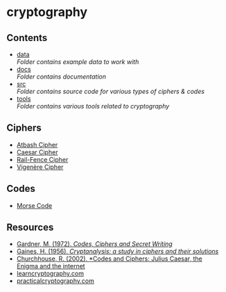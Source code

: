 # cryptography

## Contents
- [data](https://github.com/Pitchnogle/cryptography/tree/master/data) <br>
  *Folder contains example data to work with*
- [docs](https://github.com/Pitchnogle/cryptography/tree/master/docs) <br>
  *Folder contains documentation*
- [src](https://github.com/Pitchnogle/cryptography/tree/master/src) <br>
  *Folder contains source code for various types of ciphers & codes*
- [tools](https://github.com/Pitchnogle/cryptography/tree/master/tools) <br>
  *Folder contains various tools related to cryptography*
  
## Ciphers
- [Atbash Cipher](docs/atbash.md)
- [Caesar Cipher](docs/caesar.md)
- [Rail-Fence Cipher](docs/railfence.md)
- [Vigenère Cipher](docs/vigenere.md)
  
## Codes
- [Morse Code](docs/morse.md)

## Resources

- [Gardner, M. (1972). *Codes, Ciphers and Secret Writing*](http://store.doverpublications.com/0486247619.html)
- [Gaines, H. (1956). *Cryptanalysis: a study in ciphers and their solutions*](http://store.doverpublications.com/0486200973.html)
- [Churchhouse, R. (2002). *Codes and Ciphers: Julius Caesar, the Enigma and the internet](https://www.cambridge.org/core/books/codes-and-ciphers/743D143455A77D01AA68676125152B5D)
- [learncryptography.com](https://learncryptography.com/)
- [practicalcryptography.com](http://practicalcryptography.com/)
